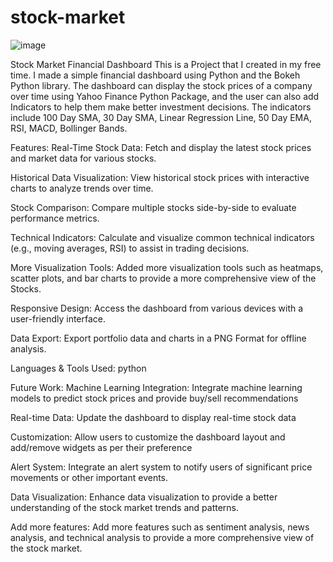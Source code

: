 # stock-market

![image](https://github.com/user-attachments/assets/a052c937-14d2-4426-9c4f-bc409f6dd2e1)

Stock Market Financial Dashboard
This is a Project that I created in my free time. I made a simple financial dashboard using Python and the Bokeh Python library. The dashboard can display the stock prices of a company over time using Yahoo Finance Python Package, and the user can also add Indicators to help them make better investment decisions. The indicators include 100 Day SMA, 30 Day SMA, Linear Regression Line, 50 Day EMA, RSI, MACD, Bollinger Bands.

Features:
Real-Time Stock Data: Fetch and display the latest stock prices and market data for various stocks.

Historical Data Visualization: View historical stock prices with interactive charts to analyze trends over time.

Stock Comparison: Compare multiple stocks side-by-side to evaluate performance metrics.

Technical Indicators: Calculate and visualize common technical indicators (e.g., moving averages, RSI) to assist in trading decisions.

More Visualization Tools: Added more visualization tools such as heatmaps, scatter plots, and bar charts to provide a more comprehensive view of the Stocks.

Responsive Design: Access the dashboard from various devices with a user-friendly interface.

Data Export: Export portfolio data and charts in a PNG Format for offline analysis.

Languages & Tools Used:
python

Future Work:
Machine Learning Integration: Integrate machine learning models to predict stock prices and provide buy/sell recommendations

Real-time Data: Update the dashboard to display real-time stock data

Customization: Allow users to customize the dashboard layout and add/remove widgets as per their preference

Alert System: Integrate an alert system to notify users of significant price movements or other important events.

Data Visualization: Enhance data visualization to provide a better understanding of the stock market trends and patterns.

Add more features: Add more features such as sentiment analysis, news analysis, and technical analysis to provide a more comprehensive view of the stock market.


